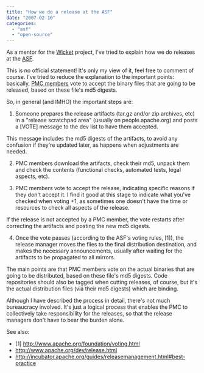 ```yaml
---
title: "How we do a release at the ASF"
date: "2007-02-10"
categories: 
  - "asf"
  - "open-source"
---
```


As a mentor for the [Wicket](http://incubator.apache.org/projects/wicket.html) project, I've tried to explain how we do releases at the [ASF](http://apache.org).

This is no official statement! It's only my view of it, feel free to comment of course. I've tried to reduce the explanation to the important points: basically, [PMC members](http://apache.org/foundation/how-it-works.html#roles) vote to accept the binary files that are going to be released, based on these file's md5 digests.

So, in general (and IMHO) the important steps are:

1) Someone prepares the release artifacts (tar.gz and/or zip archives, etc) in a "release scratchpad area" (usually on people.apache.org) and posts a \[VOTE\] message to the dev list to have them accepted.

This message includes the md5 digests of the artifacts, to avoid any confusion if they're updated later, as happens when adjustments are needed.

2) PMC members download the artifacts, check their md5, unpack them and check the contents (functional checks, automated tests, legal aspects, etc).

3) PMC members vote to accept the release, indicating specific reasons if they don't accept it. I find it good at this stage to indicate what you've checked when voting +1, as sometimes one doesn't have the time or resources to check all aspects of the release.

If the release is not accepted by a PMC member, the vote restarts after correcting the artifacts and posting the new md5 digests.

4) Once the vote passes (according to the ASF's voting rules, \[1\]), the release manager moves the files to the final distribution destination, and makes the necessary announcements, usually after waiting for the artifacts to be propagated to all mirrors.

The main points are that PMC members vote on the actual binaries that are going to be distributed, based on these file's md5 digests. Code repositories should also be tagged when cutting releases, of course, but it's the actual distribution files (via their md5 digests) which are binding.

Although I have described the process in detail, there's not much bureaucracy involved. It's just a logical process that enables the PMC to collectively take responsibility for the releases, so that the release managers don't have to bear the burden alone.

See also:

- \[1\] http://www.apache.org/foundation/voting.html
- http://www.apache.org/dev/release.html
- http://incubator.apache.org/guides/releasemanagement.html#best-practice

